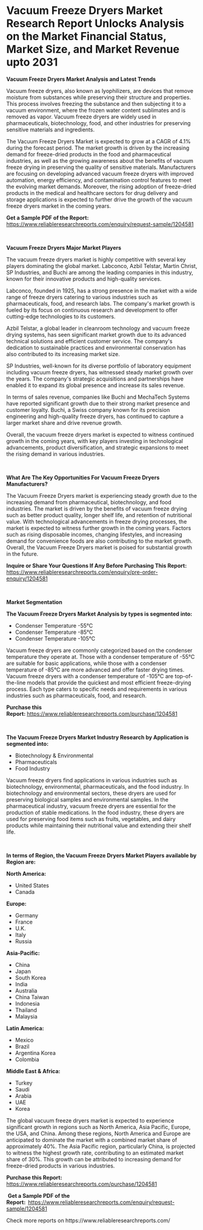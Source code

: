 <p><h1>Vacuum Freeze Dryers Market Research Report Unlocks Analysis on the Market Financial Status, Market Size, and Market Revenue upto 2031</h1></p><p><strong>Vacuum Freeze Dryers Market Analysis and Latest Trends</strong></p>
<p><p>Vacuum freeze dryers, also known as lyophilizers, are devices that remove moisture from substances while preserving their structure and properties. This process involves freezing the substance and then subjecting it to a vacuum environment, where the frozen water content sublimates and is removed as vapor. Vacuum freeze dryers are widely used in pharmaceuticals, biotechnology, food, and other industries for preserving sensitive materials and ingredients.</p><p>The Vacuum Freeze Dryers Market is expected to grow at a CAGR of 4.1% during the forecast period. The market growth is driven by the increasing demand for freeze-dried products in the food and pharmaceutical industries, as well as the growing awareness about the benefits of vacuum freeze drying in preserving the quality of sensitive materials. Manufacturers are focusing on developing advanced vacuum freeze dryers with improved automation, energy efficiency, and contamination control features to meet the evolving market demands. Moreover, the rising adoption of freeze-dried products in the medical and healthcare sectors for drug delivery and storage applications is expected to further drive the growth of the vacuum freeze dryers market in the coming years.</p></p>
<p><strong>Get a Sample PDF of the Report:&nbsp;</strong> <a href="https://www.reliableresearchreports.com/enquiry/request-sample/1204581">https://www.reliableresearchreports.com/enquiry/request-sample/1204581</a></p>
<p>&nbsp;</p>
<p><strong>Vacuum Freeze Dryers Major Market Players</strong></p>
<p><p>The vacuum freeze dryers market is highly competitive with several key players dominating the global market. Labconco, Azbil Telstar, Martin Christ, SP Industries, and Buchi are among the leading companies in this industry, known for their innovative products and high-quality services.</p><p>Labconco, founded in 1925, has a strong presence in the market with a wide range of freeze dryers catering to various industries such as pharmaceuticals, food, and research labs. The company's market growth is fueled by its focus on continuous research and development to offer cutting-edge technologies to its customers.</p><p>Azbil Telstar, a global leader in cleanroom technology and vacuum freeze drying systems, has seen significant market growth due to its advanced technical solutions and efficient customer service. The company's dedication to sustainable practices and environmental conservation has also contributed to its increasing market size.</p><p>SP Industries, well-known for its diverse portfolio of laboratory equipment including vacuum freeze dryers, has witnessed steady market growth over the years. The company's strategic acquisitions and partnerships have enabled it to expand its global presence and increase its sales revenue.</p><p>In terms of sales revenue, companies like Buchi and MechaTech Systems have reported significant growth due to their strong market presence and customer loyalty. Buchi, a Swiss company known for its precision engineering and high-quality freeze dryers, has continued to capture a larger market share and drive revenue growth.</p><p>Overall, the vacuum freeze dryers market is expected to witness continued growth in the coming years, with key players investing in technological advancements, product diversification, and strategic expansions to meet the rising demand in various industries.</p></p>
<p>&nbsp;</p>
<p><strong>What Are The Key Opportunities For Vacuum Freeze Dryers Manufacturers?</strong></p>
<p><p>The Vacuum Freeze Dryers market is experiencing steady growth due to the increasing demand from pharmaceutical, biotechnology, and food industries. The market is driven by the benefits of vacuum freeze drying such as better product quality, longer shelf life, and retention of nutritional value. With technological advancements in freeze drying processes, the market is expected to witness further growth in the coming years. Factors such as rising disposable incomes, changing lifestyles, and increasing demand for convenience foods are also contributing to the market growth. Overall, the Vacuum Freeze Dryers market is poised for substantial growth in the future.</p></p>
<p><strong>Inquire or Share Your Questions If Any Before Purchasing This Report:</strong> <a href="https://www.reliableresearchreports.com/enquiry/pre-order-enquiry/1204581">https://www.reliableresearchreports.com/enquiry/pre-order-enquiry/1204581</a></p>
<p>&nbsp;</p>
<p><strong>Market Segmentation</strong></p>
<p><strong>The Vacuum Freeze Dryers Market Analysis by types is segmented into:</strong></p>
<p><ul><li>Condenser Temperature -55℃</li><li>Condenser Temperature -85℃</li><li>Condenser Temperature -105℃</li></ul></p>
<p><p>Vacuum freeze dryers are commonly categorized based on the condenser temperature they operate at. Those with a condenser temperature of -55℃ are suitable for basic applications, while those with a condenser temperature of -85℃ are more advanced and offer faster drying times. Vacuum freeze dryers with a condenser temperature of -105℃ are top-of-the-line models that provide the quickest and most efficient freeze-drying process. Each type caters to specific needs and requirements in various industries such as pharmaceuticals, food, and research.</p></p>
<p><strong>Purchase this Report:&nbsp;</strong><a href="https://www.reliableresearchreports.com/purchase/1204581">https://www.reliableresearchreports.com/purchase/1204581</a></p>
<p>&nbsp;</p>
<p><strong>The Vacuum Freeze Dryers Market Industry Research by Application is segmented into:</strong></p>
<p><ul><li>Biotechnology & Environmental</li><li>Pharmaceuticals</li><li>Food Industry</li></ul></p>
<p><p>Vacuum freeze dryers find applications in various industries such as biotechnology, environmental, pharmaceuticals, and the food industry. In biotechnology and environmental sectors, these dryers are used for preserving biological samples and environmental samples. In the pharmaceutical industry, vacuum freeze dryers are essential for the production of stable medications. In the food industry, these dryers are used for preserving food items such as fruits, vegetables, and dairy products while maintaining their nutritional value and extending their shelf life.</p></p>
<p>&nbsp;</p>
<p><strong>In terms of Region, the Vacuum Freeze Dryers Market Players available by Region are:</strong></p>
<p>
    <p> <strong> North America: </strong>
        <ul>
            <li>United States</li>
            <li>Canada</li>
        </ul>
        </p> 
    <p> <strong> Europe: </strong>
        <ul>
            <li>Germany</li>
            <li>France</li>
            <li>U.K.</li>
            <li>Italy</li>
            <li>Russia</li>
        </ul>
        </p> 
    <p> <strong> Asia-Pacific: </strong>
        <ul>
            <li>China</li>
            <li>Japan</li>
            <li>South Korea</li>
            <li>India</li>
            <li>Australia</li>
            <li>China Taiwan</li>
            <li>Indonesia</li>
            <li>Thailand</li>
            <li>Malaysia</li>
        </ul>
        </p> 
    <p> <strong> Latin America: </strong>
        <ul>
            <li>Mexico</li>
            <li>Brazil</li>
            <li>Argentina Korea</li>
            <li>Colombia</li>
        </ul>
        </p> 
    <p> <strong> Middle East & Africa: </strong>
        <ul>
            <li>Turkey</li>
            <li>Saudi</li>
            <li>Arabia</li>
            <li>UAE</li>
            <li>Korea</li>
        </ul>
    </p>
    </p>
<p><p>The global vacuum freeze dryers market is expected to experience significant growth in regions such as North America, Asia Pacific, Europe, the USA, and China. Among these regions, North America and Europe are anticipated to dominate the market with a combined market share of approximately 40%. The Asia Pacific region, particularly China, is projected to witness the highest growth rate, contributing to an estimated market share of 30%. This growth can be attributed to increasing demand for freeze-dried products in various industries.</p></p>
<p><strong>Purchase this Report: </strong><a href="https://www.reliableresearchreports.com/purchase/1204581">https://www.reliableresearchreports.com/purchase/1204581</a></p>
<p>&nbsp;<strong>Get a Sample PDF of the Report:&nbsp;&nbsp;</strong><a href="https://www.reliableresearchreports.com/enquiry/request-sample/1204581">https://www.reliableresearchreports.com/enquiry/request-sample/1204581</a></p>
<p><strong></strong></p>
<p>Check more reports on https://www.reliableresearchreports.com/</p>